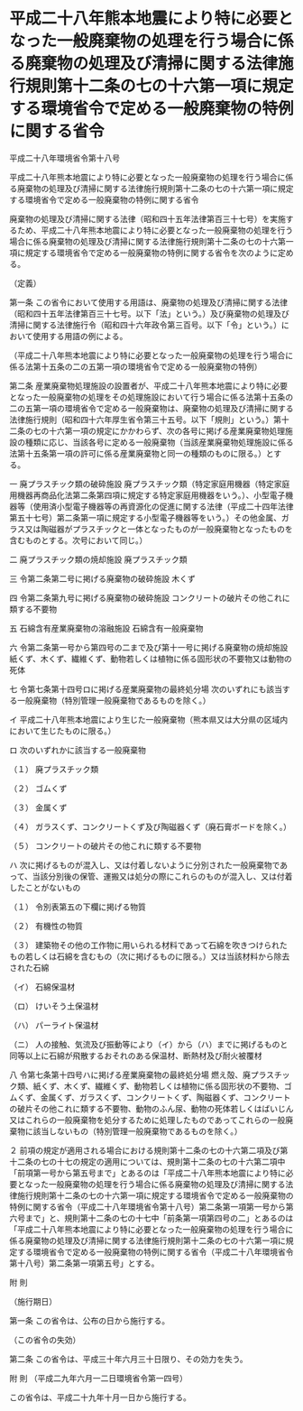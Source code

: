 # 平成二十八年熊本地震により特に必要となった一般廃棄物の処理を行う場合に係る廃棄物の処理及び清掃に関する法律施行規則第十二条の七の十六第一項に規定する環境省令で定める一般廃棄物の特例に関する省令

平成二十八年環境省令第十八号

平成二十八年熊本地震により特に必要となった一般廃棄物の処理を行う場合に係る廃棄物の処理及び清掃に関する法律施行規則第十二条の七の十六第一項に規定する環境省令で定める一般廃棄物の特例に関する省令

廃棄物の処理及び清掃に関する法律（昭和四十五年法律第百三十七号）を実施するため、平成二十八年熊本地震により特に必要となった一般廃棄物の処理を行う場合に係る廃棄物の処理及び清掃に関する法律施行規則第十二条の七の十六第一項に規定する環境省令で定める一般廃棄物の特例に関する省令を次のように定める。

（定義）

第一条 この省令において使用する用語は、廃棄物の処理及び清掃に関する法律（昭和四十五年法律第百三十七号。以下「法」という。）及び廃棄物の処理及び清掃に関する法律施行令（昭和四十六年政令第三百号。以下「令」という。）において使用する用語の例による。

（平成二十八年熊本地震により特に必要となった一般廃棄物の処理を行う場合に係る法第十五条の二の五第一項の環境省令で定める一般廃棄物の特例）

第二条 産業廃棄物処理施設の設置者が、平成二十八年熊本地震により特に必要となった一般廃棄物の処理をその処理施設において行う場合に係る法第十五条の二の五第一項の環境省令で定める一般廃棄物は、廃棄物の処理及び清掃に関する法律施行規則（昭和四十六年厚生省令第三十五号。以下「規則」という。）第十二条の七の十六第一項の規定にかかわらず、次の各号に掲げる産業廃棄物処理施設の種類に応じ、当該各号に定める一般廃棄物（当該産業廃棄物処理施設に係る法第十五条第一項の許可に係る産業廃棄物と同一の種類のものに限る。）とする。

一 廃プラスチック類の破砕施設 廃プラスチック類（特定家庭用機器（特定家庭用機器再商品化法第二条第四項に規定する特定家庭用機器をいう。）、小型電子機器等（使用済小型電子機器等の再資源化の促進に関する法律（平成二十四年法律第五十七号）第二条第一項に規定する小型電子機器等をいう。）その他金属、ガラス又は陶磁器がプラスチックと一体となったものが一般廃棄物となったものを含むものとする。次号において同じ。）

二 廃プラスチック類の焼却施設 廃プラスチック類

三 令第二条第二号に掲げる廃棄物の破砕施設 木くず

四 令第二条第九号に掲げる廃棄物の破砕施設 コンクリートの破片その他これに類する不要物

五 石綿含有産業廃棄物の溶融施設 石綿含有一般廃棄物

六 令第二条第一号から第四号の二まで及び第十一号に掲げる廃棄物の焼却施設 紙くず、木くず、繊維くず、動物若しくは植物に係る固形状の不要物又は動物の死体

七 令第七条第十四号ロに掲げる産業廃棄物の最終処分場 次のいずれにも該当する一般廃棄物（特別管理一般廃棄物であるものを除く。）

イ 平成二十八年熊本地震により生じた一般廃棄物（熊本県又は大分県の区域内において生じたものに限る。）

ロ 次のいずれかに該当する一般廃棄物

（１） 廃プラスチック類

（２） ゴムくず

（３） 金属くず

（４） ガラスくず、コンクリートくず及び陶磁器くず（廃石膏ボードを除く。）

（５） コンクリートの破片その他これに類する不要物

ハ 次に掲げるものが混入し、又は付着しないように分別された一般廃棄物であって、当該分別後の保管、運搬又は処分の際にこれらのものが混入し、又は付着したことがないもの

（１） 令別表第五の下欄に掲げる物質

（２） 有機性の物質

（３） 建築物その他の工作物に用いられる材料であって石綿を吹きつけられたもの若しくは石綿を含むもの（次に掲げるものに限る。）又は当該材料から除去された石綿

（イ） 石綿保温材

（ロ） けいそう土保温材

（ハ） パーライト保温材

（ニ） 人の接触、気流及び振動等により（イ）から（ハ）までに掲げるものと同等以上に石綿が飛散するおそれのある保温材、断熱材及び耐火被覆材

八 令第七条第十四号ハに掲げる産業廃棄物の最終処分場 燃え殻、廃プラスチック類、紙くず、木くず、繊維くず、動物若しくは植物に係る固形状の不要物、ゴムくず、金属くず、ガラスくず、コンクリートくず、陶磁器くず、コンクリートの破片その他これに類する不要物、動物のふん尿、動物の死体若しくはばいじん又はこれらの一般廃棄物を処分するために処理したものであってこれらの一般廃棄物に該当しないもの（特別管理一般廃棄物であるものを除く。）

２ 前項の規定が適用される場合における規則第十二条の七の十六第二項及び第十二条の七の十七の規定の適用については、規則第十二条の七の十六第二項中「前項第一号から第五号まで」とあるのは「平成二十八年熊本地震により特に必要となった一般廃棄物の処理を行う場合に係る廃棄物の処理及び清掃に関する法律施行規則第十二条の七の十六第一項に規定する環境省令で定める一般廃棄物の特例に関する省令（平成二十八年環境省令第十八号）第二条第一項第一号から第六号まで」と、規則第十二条の七の十七中「前条第一項第四号の二」とあるのは「平成二十八年熊本地震により特に必要となった一般廃棄物の処理を行う場合に係る廃棄物の処理及び清掃に関する法律施行規則第十二条の七の十六第一項に規定する環境省令で定める一般廃棄物の特例に関する省令（平成二十八年環境省令第十八号）第二条第一項第五号」とする。

附 則

（施行期日）

第一条 この省令は、公布の日から施行する。

（この省令の失効）

第二条 この省令は、平成三十年六月三十日限り、その効力を失う。

附 則 （平成二九年六月一二日環境省令第一四号）

この省令は、平成二十九年十月一日から施行する。
